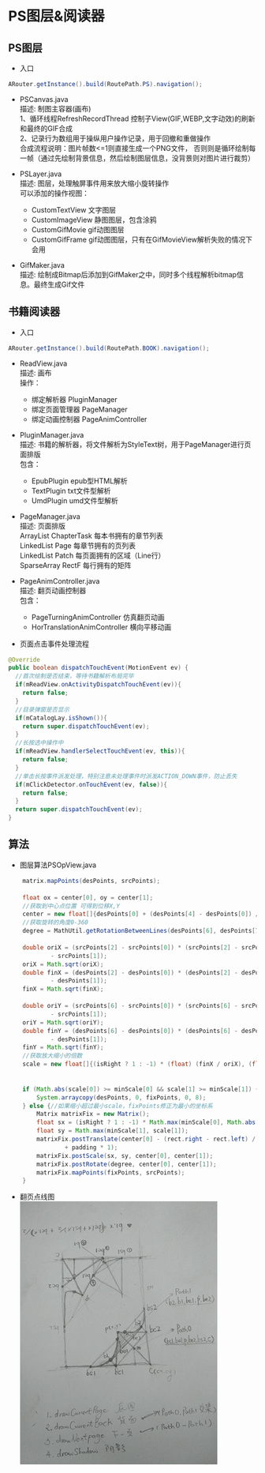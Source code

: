 # PS图层&阅读器

## PS图层

+ 入口
```java
ARouter.getInstance().build(RoutePath.PS).navigation();
```
+ PSCanvas.java       
  描述: 制图主容器(画布)       
  1、循环线程RefreshRecordThread 控制子View(GIF,WEBP,文字动效)的刷新和最终的GIF合成       
  2、记录行为数组用于操纵用户操作记录，用于回撤和重做操作       
  合成流程说明：图片帧数<=1则直接生成一个PNG文件， 否则则是循环绘制每一帧（通过先绘制背景信息，然后绘制图层信息，没背景则对图片进行裁剪）       

  
+ PSLayer.java       
  描述: 图层，处理触屏事件用来放大缩小旋转操作     
  可以添加的操作视图：
    + CustomTextView 文字图层
    + CustomImageView 静图图层，包含涂鸦
    + CustomGifMovie gif动图图层
    + CustomGifFrame gif动图图层，只有在GifMovieView解析失败的情况下会用    

+ GifMaker.java       
  描述: 绘制成Bitmap后添加到GifMaker之中，同时多个线程解析bitmap信息。最终生成Gif文件

## 书籍阅读器

+ 入口
```java
ARouter.getInstance().build(RoutePath.BOOK).navigation();
```

+ ReadView.java       
  描述: 画布       
  操作：
  + 绑定解析器 PluginManager
  + 绑定页面管理器 PageManager
  + 绑定动画控制器 PageAnimController
    
+ PluginManager.java       
  描述: 书籍的解析器，将文件解析为StyleText树，用于PageManager进行页面排版       
  包含：
  + EpubPlugin epub型HTML解析
  + TextPlugin txt文件型解析
  + UmdPlugin  umd文件型解析 


+ PageManager.java       
  描述: 页面排版     
  ArrayList ChapterTask 每本书拥有的章节列表     
  LinkedList Page  每章节拥有的页列表     
  LinkedList Patch  每页面拥有的区域（Line行）     
  SparseArray RectF  每行拥有的矩阵     
  
  
+ PageAnimController.java       
  描述: 翻页动画控制器       
  包含：
  + PageTurningAnimController 仿真翻页动画
  + HorTranslationAnimController 横向平移动画 
  
  
+ 页面点击事件处理流程
```java
@Override
public boolean dispatchTouchEvent(MotionEvent ev) {
  //首次绘制是否结束，等待书籍解析布局完毕
  if(mReadView.onActivityDispatchTouchEvent(ev)){
    return false;
  }
  //目录弹窗是否显示
  if(mCatalogLay.isShown()){
    return super.dispatchTouchEvent(ev);
  }
  //长按选中操作中
  if(mReadView.handlerSelectTouchEvent(ev, this)){
    return false;
  }
  //单击长按事件派发处理，特别注意未处理事件时派发ACTION_DOWN事件，防止丢失
  if(mClickDetector.onTouchEvent(ev, false)){
    return false;
  }
  return super.dispatchTouchEvent(ev);
}
```


## 算法

+ 图层算法PSOpView.java       
```java
    matrix.mapPoints(desPoints, srcPoints);

    float ox = center[0], oy = center[1];
    //获取到中心点位置 可得到位移X,Y
    center = new float[]{desPoints[0] + (desPoints[4] - desPoints[0]) / 2, desPoints[1] + (desPoints[5] - desPoints[1]) / 2};
    //获取旋转的角度0-360
    degree = MathUtil.getRotationBetweenLines(desPoints[6], desPoints[7], desPoints[0], desPoints[1]);

    double oriX = (srcPoints[2] - srcPoints[0]) * (srcPoints[2] - srcPoints[0]) + (srcPoints[3] - srcPoints[1]) * (srcPoints[3]
            - srcPoints[1]);
    oriX = Math.sqrt(oriX);
    double finX = (desPoints[2] - desPoints[0]) * (desPoints[2] - desPoints[0]) + (desPoints[3] - desPoints[1]) * (desPoints[3]
            - desPoints[1]);
    finX = Math.sqrt(finX);

    double oriY = (srcPoints[6] - srcPoints[0]) * (srcPoints[6] - srcPoints[0]) + (srcPoints[7] - srcPoints[1]) * (srcPoints[7]
            - srcPoints[1]);
    oriY = Math.sqrt(oriY);
    double finY = (desPoints[6] - desPoints[0]) * (desPoints[6] - desPoints[0]) + (desPoints[7] - desPoints[1]) * (desPoints[7]
            - desPoints[1]);
    finY = Math.sqrt(finY);
    //获取放大缩小的倍数
    scale = new float[]{(isRight ? 1 : -1) * (float) (finX / oriX), (float) (finY / oriY)};


    if (Math.abs(scale[0]) >= minScale[0] && scale[1] >= minScale[1]) {
        System.arraycopy(desPoints, 0, fixPoints, 0, 8);
    } else {//如果缩小超过最小scale，fixPoints修正为最小的坐标系
        Matrix matrixFix = new Matrix();
        float sx = (isRight ? 1 : -1) * Math.max(minScale[0], Math.abs(scale[0]));
        float sy = Math.max(minScale[1], scale[1]);
        matrixFix.postTranslate(center[0] - (rect.right - rect.left) / 2 + padding * 1, center[1] - (rect.bottom - rect.top) / 2
                + padding * 1);
        matrixFix.postScale(sx, sy, center[0], center[1]);
        matrixFix.postRotate(degree, center[0], center[1]);
        matrixFix.mapPoints(fixPoints, srcPoints);
    }
```

+ 翻页点线图       
![](https://github.com/Seasonallan/PSAndroid/blob/master/module_book/algorithm.jpg)




